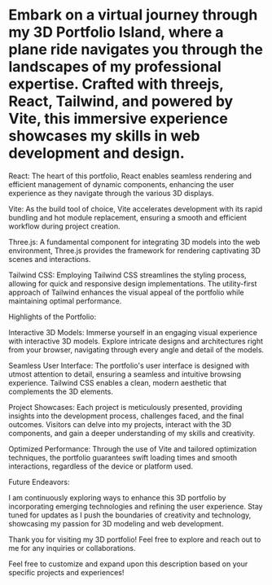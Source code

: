 # Embark on a virtual journey through my 3D Portfolio Island, where a plane ride navigates you through the landscapes of my professional expertise. Crafted with threejs, React, Tailwind, and powered by Vite, this immersive experience showcases my skills in web development and design.

React: The heart of this portfolio, React enables seamless rendering and efficient management of dynamic components, enhancing the user experience as they navigate through the various 3D displays.

Vite: As the build tool of choice, Vite accelerates development with its rapid bundling and hot module replacement, ensuring a smooth and efficient workflow during project creation.

Three.js: A fundamental component for integrating 3D models into the web environment, Three.js provides the framework for rendering captivating 3D scenes and interactions.

Tailwind CSS: Employing Tailwind CSS streamlines the styling process, allowing for quick and responsive design implementations. The utility-first approach of Tailwind enhances the visual appeal of the portfolio while maintaining optimal performance.

Highlights of the Portfolio:

Interactive 3D Models:
Immerse yourself in an engaging visual experience with interactive 3D models. Explore intricate designs and architectures right from your browser, navigating through every angle and detail of the models.

Seamless User Interface:
The portfolio's user interface is designed with utmost attention to detail, ensuring a seamless and intuitive browsing experience. Tailwind CSS enables a clean, modern aesthetic that complements the 3D elements.

Project Showcases:
Each project is meticulously presented, providing insights into the development process, challenges faced, and the final outcomes. Visitors can delve into my projects, interact with the 3D components, and gain a deeper understanding of my skills and creativity.

Optimized Performance:
Through the use of Vite and tailored optimization techniques, the portfolio guarantees swift loading times and smooth interactions, regardless of the device or platform used.

Future Endeavors:

I am continuously exploring ways to enhance this 3D portfolio by incorporating emerging technologies and refining the user experience. Stay tuned for updates as I push the boundaries of creativity and technology, showcasing my passion for 3D modeling and web development.

Thank you for visiting my 3D portfolio! Feel free to explore and reach out to me for any inquiries or collaborations.

Feel free to customize and expand upon this description based on your specific projects and experiences!


